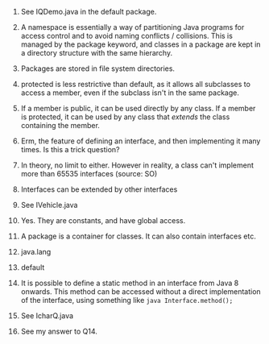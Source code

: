
  1. See IQDemo.java in the default package.
  
  2. A namespace is essentially a way of partitioning Java programs for access control and to avoid naming conflicts / collisions. 
  This is managed by the package keyword, and classes in a package are kept in a directory structure with the same hierarchy.
  
  3. Packages are stored in file system directories.
  
  4. protected is less restrictive than default, as it allows all subclasses to access a member, even if the subclass isn't in the same package.
  
  5. If a member is public, it can be used directly by any class. If a member is protected, it can be used by any class that _extends_ the class containing the member.
  
  6. Erm, the feature of defining an interface, and then implementing it many times. Is this a trick question?
  
  7. In theory, no limit to either. However in reality, a class can't implement more than 65535 interfaces (source: SO)
  
  8. Interfaces can be extended by other interfaces
  
  9. See IVehicle.java
  
  10. Yes. They are constants, and have global access.
  
  11. A package is a container for classes. It can also contain interfaces etc.
  
  12. java.lang
  
  13. default
  
  14. It is possible to define a static method in an interface from Java 8 onwards. 
  This method can be accessed without a direct implementation of the interface, using something like ```java Interface.method();```
  
  15. See IcharQ.java
  
  16. See my answer to Q14.
